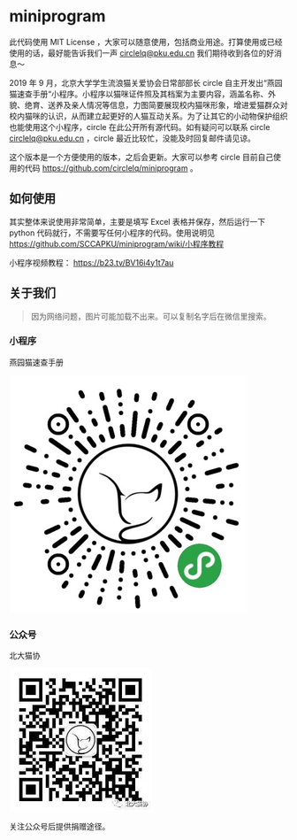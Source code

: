 # miniprogram

此代码使用 MIT License ，大家可以随意使用，包括商业用途。打算使用或已经使用的话，最好能告诉我们一声 circlelq@pku.edu.cn 我们期待收到各位的好消息～

2019 年 9 月，北京大学学生流浪猫关爱协会日常部部长 circle 自主开发出“燕园猫速查手册“小程序。小程序以猫咪证件照及其档案为主要内容，涵盖名称、外貌、绝育、送养及亲人情况等信息，力图简要展现校内猫咪形象，增进爱猫群众对校内猫咪的认识，从而建立起更好的人猫互动关系。为了让其它的小动物保护组织也能使用这个小程序，circle 在此公开所有源代码。如有疑问可以联系 circle circlelq@pku.edu.cn ，circle 最近比较忙，没能及时回复邮件请见谅。

这个版本是一个方便使用的版本，之后会更新。大家可以参考 circle 目前自己使用的代码 https://github.com/circlelq/miniprogram 。

## 如何使用

其实整体来说使用非常简单，主要是填写 Excel 表格并保存，然后运行一下 python 代码就行，不需要写任何小程序的代码。使用说明见  https://github.com/SCCAPKU/miniprogram/wiki/小程序教程

小程序视频教程： https://b23.tv/BV16i4y1t7au

## 关于我们

> 因为网络问题，图片可能加载不出来。可以复制名字后在微信里搜索。

### 小程序

燕园猫速查手册

![image](小程序.JPG)

### 公众号

北大猫协

![公众号](公众号.jpeg)

关注公众号后提供捐赠途径。
